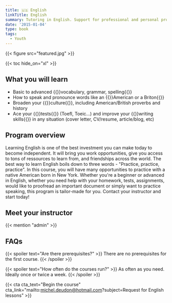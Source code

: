 ```yaml
---
title: 🇺🇸 English
linkTitle: English
summary: Tutoring in English. Support for professional and personal projects, university applications, CV and cover letters to travel, study or work abroad!
date: '2015-01-04'
type: book
tags:
  - Youth
---
```


{{< figure src="featured.jpg" >}}

{{< toc hide_on="xl" >}}

## What you will learn

- Basic to advanced {{<hl>}}vocabulary, grammar, spelling{{</hl>}}
- How to speak and pronounce words like an {{<hl>}}American or a Briton{{</hl>}}
- Broaden your {{<hl>}}culture{{</hl>}}, including American/British proverbs and history
- Ace your {{<hl>}}tests{{</hl>}} (Toefl, Toeic…) and improve your {{<hl>}}writing skills{{</hl>}} in any situation (cover letter, CV/resume, article/blog, etc)

## Program overview

Learning English is one of the best investment you can make today to become independent. It will bring you work opportunities, give you access to tons of ressources to learn from, and friendships across the world. The best way to learn English boils down to three words - "Practice, practice, practice". In this course, you will have many opportunities to practice with a native American born in New York. Whether you're a beginner or advanced in English, whether you need help with your homework, tests, assignments, would like to proofread an important document or simply want to practice speaking, this program is tailor-made for you. Contact your instructor and start today!

## Meet your instructor

{{< mention "admin" >}}

## FAQs

{{< spoiler text="Are there prerequisites?" >}}
There are no prerequisites for the first course.
{{< /spoiler >}}

{{< spoiler text="How often do the courses run?" >}}
As often as you need. Ideally once or twice a week.
{{< /spoiler >}}

{{< cta cta_text="Begin the course" cta_link="mailto:michel.deudon@hotmail.com?subject=Request for English lessons" >}}
